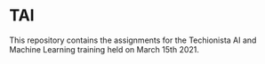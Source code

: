 # TAI
This repository contains the assignments for the Techionista AI and Machine Learning training held on March 15th 2021.